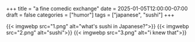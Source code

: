 +++
title = "a fine comedic exchange"
date = 2025-01-05T12:00:00-07:00
draft = false
categories = ["humor"]
tags = ["japanese", "sushi"]
+++

{{< imgwebp src="1.png" alt="what's sushi in Japanese?">}}
{{< imgwebp src="2.png" alt="sushi">}}
{{< imgwebp src="3.png" alt="i knew that">}}